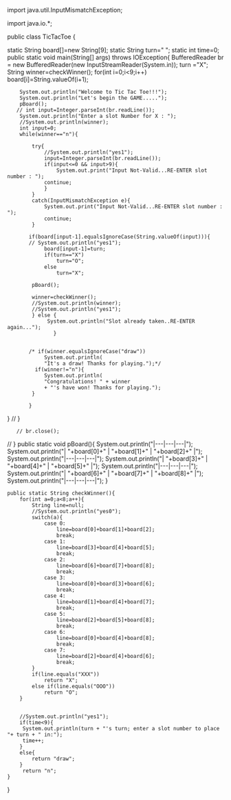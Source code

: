 
import java.util.InputMismatchException;



import java.io.*;

public class TicTacToe {

   static String board[]=new String[9];
    static String turn=" ";
    static int time=0;
           public static void main(String[] args) throws IOException{
            BufferedReader br = new BufferedReader(new InputStreamReader(System.in));
             turn ="X";
            String winner=checkWinner();
        for(int i=0;i<9;i++)
            board[i]=String.valueOf(i+1);

        System.out.println("Welcome to Tic Tac Toe!!!");
        System.out.println("Let's begin the GAME.....");
        pBoard();
       // int input=Integer.parseInt(br.readLine());
        System.out.println("Enter a slot Number for X : ");
        //System.out.println(winner);
        int input=0;
        while(winner=="n"){
            
            try{
                //System.out.println("yes1");
                input=Integer.parseInt(br.readLine());
                if(input<=0 && input>9){
                    System.out.print("Input Not-Valid...RE-ENTER slot number : ");
                continue;
                }
            }
            catch(InputMismatchException e){
                System.out.print("Input Not-Valid...RE-ENTER slot number : ");
                continue;
            }

           if(board[input-1].equalsIgnoreCase(String.valueOf(input))){
           // System.out.println("yes1");
                board[input-1]=turn;
                if(turn=="X")
                    turn="O";
                else 
                    turn="X";
            
            pBoard();

            winner=checkWinner();
            //System.out.println(winner);
            //System.out.println("yes1");
            } else {
                 System.out.println("Slot already taken..RE-ENTER again...");
                   }
           

           /* if(winner.equalsIgnoreCase("draw"))
                System.out.println(
                "It's a draw! Thanks for playing.");*/
             if(winner!="n"){
                System.out.println(
                "Congratulations! " + winner
                + "'s have won! Thanks for playing.");
            } 
            
           }
   }
       // }   
        
       // br.close();
   // }
    public static void pBoard(){
                 System.out.println("|---|---|---|");
              System.out.println("| "+board[0]+" | "+board[1]+" | "+board[2]+" |");
                 System.out.println("|---|---|---|");
              System.out.println("| "+board[3]+" | "+board[4]+" | "+board[5]+" |");
                 System.out.println("|---|---|---|");
              System.out.println("| "+board[6]+" | "+board[7]+" | "+board[8]+" |");
                 System.out.println("|---|---|---|");
    }

    public static String checkWinner(){
        for(int a=0;a<8;a++){
            String line=null;
            //System.out.println("yes0");
            switch(a){
                case 0:
                    line=board[0]+board[1]+board[2];
                    break;
                case 1:
                    line=board[3]+board[4]+board[5];
                    break;
                case 2:
                    line=board[6]+board[7]+board[8];
                    break;
                case 3:
                    line=board[0]+board[3]+board[6];
                    break;
                case 4:
                    line=board[1]+board[4]+board[7];
                    break;
                case 5:
                    line=board[2]+board[5]+board[8];
                    break;
                case 6:
                    line=board[0]+board[4]+board[8];
                    break;
                case 7:
                    line=board[2]+board[4]+board[6];
                    break;
            }
            if(line.equals("XXX"))
                return "X";
            else if(line.equals("OOO"))
                return "O";
        }
        
        
        //System.out.println("yes1");
        if(time<9){
         System.out.println(turn + "'s turn; enter a slot number to place "+ turn + " in:");
         time++;
        }
        else{
            return "draw";
        }
         return "n";
    }
}

